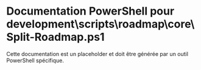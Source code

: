 # Documentation PowerShell pour development\scripts\roadmap\core\Split-Roadmap.ps1

Cette documentation est un placeholder et doit être générée par un outil PowerShell spécifique.

